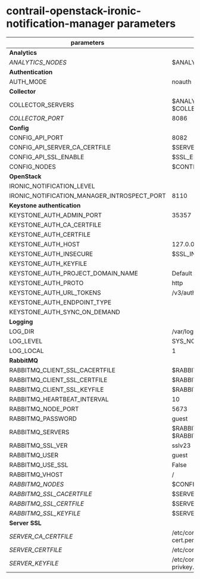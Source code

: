 # contrail-openstack-ironic-notification-manager parameters

| parameters                                  | default                                      |
| ------------------------------------------- | -------------------------------------------- |
| **Analytics**                               |                                              |
| *ANALYTICS_NODES*                           | $ANALYTICS_NODES                             |
| **Authentication**                          |                                              |
| AUTH_MODE                                   | noauth                                       |
| **Collector**                               |                                              |
| COLLECTOR_SERVERS                           | $ANALYTICS_NODES with $COLLECTOR_PORT        |
| *COLLECTOR_PORT*                            | 8086                                         |
| **Config**                                  |                                              |
| CONFIG_API_PORT                             | 8082                                         |
| CONFIG_API_SERVER_CA_CERTFILE               | $SERVER_CA_CERTFILE                          |
| CONFIG_API_SSL_ENABLE                       | $SSL_ENABLE                                  |
| CONFIG_NODES                                | $CONTROLLER_NODES                            |
| **OpenStack**                               |                                              |
| IRONIC_NOTIFICATION_LEVEL                   |                                              |
| IRONIC_NOTIFICATION_MANAGER_INTROSPECT_PORT | 8110                                         |
| **Keystone authentication**                 |                                              |
| KEYSTONE_AUTH_ADMIN_PORT                    | 35357                                        |
| KEYSTONE_AUTH_CA_CERTFILE                   |                                              |
| KEYSTONE_AUTH_CERTFILE                      |                                              |
| KEYSTONE_AUTH_HOST                          | 127.0.0.1                                    |
| KEYSTONE_AUTH_INSECURE                      | $SSL_INSECURE                                |
| KEYSTONE_AUTH_KEYFILE                       |                                              |
| KEYSTONE_AUTH_PROJECT_DOMAIN_NAME           | Default                                      |
| KEYSTONE_AUTH_PROTO                         | http                                         |
| KEYSTONE_AUTH_URL_TOKENS                    | /v3/auth/tokens                              |
| KEYSTONE_AUTH_ENDPOINT_TYPE                 |                                              |
| KEYSTONE_AUTH_SYNC_ON_DEMAND                |                                              |
| **Logging**                                 |                                              |
| LOG_DIR                                     | /var/log/contrail                            |
| LOG_LEVEL                                   | SYS_NOTICE                                   |
| LOG_LOCAL                                   | 1                                            |
| **RabbitMQ**                                |                                              |
| RABBITMQ_CLIENT_SSL_CACERTFILE              | $RABBITMQ_SSL_CACERTFILE                     |
| RABBITMQ_CLIENT_SSL_CERTFILE                | $RABBITMQ_SSL_CERTFILE                       |
| RABBITMQ_CLIENT_SSL_KEYFILE                 | $RABBITMQ_SSL_KEYFILE                        |
| RABBITMQ_HEARTBEAT_INTERVAL                 | 10                                           |
| RABBITMQ_NODE_PORT                          | 5673                                         |
| RABBITMQ_PASSWORD                           | guest                                        |
| RABBITMQ_SERVERS                            | $RABBITMQ_NODES with $RABBITMQ_NODE_PORT     |
| RABBITMQ_SSL_VER                            | sslv23                                       |
| RABBITMQ_USER                               | guest                                        |
| RABBITMQ_USE_SSL                            | False                                        |
| RABBITMQ_VHOST                              | /                                            |
| *RABBITMQ_NODES*                            | $CONFIGDB_NODES                              |
| *RABBITMQ_SSL_CACERTFILE*                   | $SERVER_CA_CERTFILE                          |
| *RABBITMQ_SSL_CERTFILE*                     | $SERVER_CERTFILE                             |
| *RABBITMQ_SSL_KEYFILE*                      | $SERVER_KEYFILE                              |
| **Server SSL**                              |                                              |
| *SERVER_CA_CERTFILE*                        | /etc/contrail/ssl/certs/ca-cert.pem          |
| *SERVER_CERTFILE*                           | /etc/contrail/ssl/certs/server.pem           |
| *SERVER_KEYFILE*                            | /etc/contrail/ssl/private/server-privkey.pem |